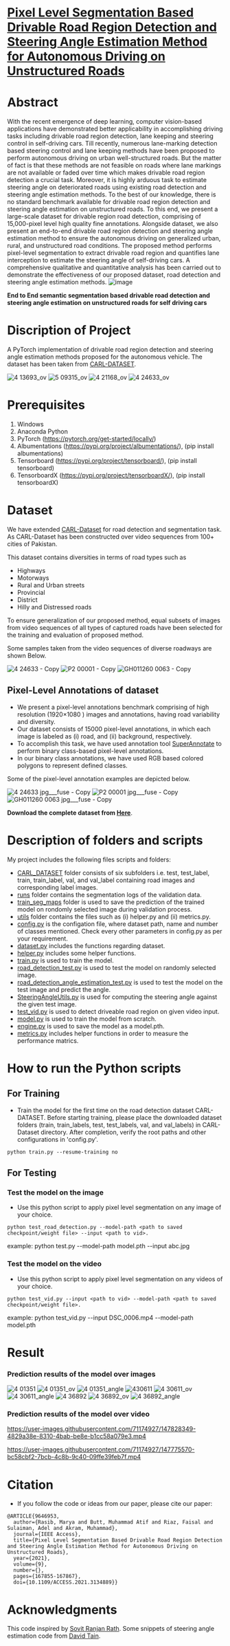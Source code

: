 # [Pixel Level Segmentation Based Drivable Road Region Detection and Steering Angle Estimation Method for Autonomous Driving on Unstructured Roads](https://ieeexplore.ieee.org/abstract/document/9646953)
# Abstract
With the recent emergence of deep learning, computer vision-based applications have demonstrated better applicability in accomplishing driving tasks including drivable road region detection, lane keeping and steering control in self-driving cars. Till recently, numerous lane-marking detection based steering control and lane keeping methods have been proposed to perform autonomous driving on urban well-structured roads. But the matter of fact is that these methods are not feasible on roads where lane markings are not available or faded over time which makes drivable road region detection a crucial task. Moreover, it is highly arduous task to estimate steering angle on deteriorated roads using existing road detection and steering angle estimation methods. To the best of our knowledge, there is no standard benchmark available for drivable road region detection and steering angle estimation on unstructured roads. To this end, we present a large-scale dataset for drivable region road detection, comprising of 15,000-pixel level high quality fine annotations. Alongside dataset, we also present an end-to-end drivable road region detection and steering angle estimation method to ensure the autonomous driving on generalized urban, rural, and unstructured road conditions. The proposed method performs pixel-level segmentation to extract drivable road region and quantifies lane interception to estimate the steering angle of self-driving cars. A comprehensive qualitative and quantitative analysis has been carried out to demonstrate the effectiveness of our proposed dataset, road detection and steering angle estimation methods.
![image](https://user-images.githubusercontent.com/71174927/147829471-91ccb571-7df0-4eae-877e-7ebfa1e45d7f.png)

**End to End semantic segmentation based drivable road detection and steering angle estimation on unstructured roads for self driving cars**
# Discription of Project 
A PyTorch implementation of drivable road region detection and steering angle estimation methods proposed for the autonomous vehicle. The dataset has been taken from [CARL-DATASET](https://carl-dataset.github.io/index/ "CARL-DATASET").

![4 13693_ov](https://user-images.githubusercontent.com/71174927/147745756-f0d18207-a9f5-4b88-872b-73b80f1d3731.jpg)
![5 09315_ov](https://user-images.githubusercontent.com/71174927/147828110-3b6c4ae7-2f37-4adc-9644-d903d4508e05.jpg)
![4 21168_ov](https://user-images.githubusercontent.com/71174927/147745788-05eb26a4-f6a4-4761-87ca-c86e16e761ca.jpg)
![4 24633_ov](https://user-images.githubusercontent.com/71174927/147745840-9df41a44-f05c-4ce5-be18-3a3c221327e4.jpg)
# Prerequisites
1. Windows
2. Anaconda Python
3. PyTorch (https://pytorch.org/get-started/locally/)
4. Albumentations (https://pypi.org/project/albumentations/), (pip install albumentations)
5. Tensorboard (https://pypi.org/project/tensorboard/), (pip install tensorboard)
6. TensorboardX (https://pypi.org/project/tensorboardX/), (pip install tensorboardX)
# Dataset 
We have extended [CARL-Dataset](https://carl-dataset.github.io/index/ "CARL-DATASET") for road detection and segmentation task. As CARL-Dataset has been constructed over video sequences from 100+ cities of Pakistan.

This dataset contains diversities in terms of road types such as 
-   Highways 
-   Motorways 
-   Rural and Urban streets 
-   Provincial 
-   District
-   Hilly and Distressed roads

To ensure generalization of our proposed method, equal subsets of images from video sequences of all types of captured roads have been selected for the training and evaluation of proposed method.

Some samples taken from the video sequences of diverse roadways are shown Below.

![4 24633 - Copy](https://user-images.githubusercontent.com/71174927/147830350-3eaa930d-e5e7-4903-a5aa-ddc76c7fe9bc.jpg)
![P2 00001 - Copy](https://user-images.githubusercontent.com/71174927/147830299-c1aa16a8-eb2b-4d86-8d81-e6b941afba4f.jpg)
![GH011260 0063 - Copy](https://user-images.githubusercontent.com/71174927/147830309-3a35af95-53b9-410f-b582-0f91cfe0cc84.jpg)
## Pixel-Level Annotations of dataset
-  We present a pixel-level annotations benchmark comprising of high resolution (1920×1080 ) images and annotations, having road variability and diversity. 
-  Our dataset consists of 15000 pixel-level annotations, in which each image is labeled as (i) road, and (ii) background, respectively. 
-  To accomplish this task, we have used annotation tool [SuperAnnotate](https://www.superannotate.com/) to perform binary class-based pixel-level annotations. 
-  In our binary class annotations, we have used RGB based colored polygons to represent defined classes. 

Some of the pixel-level annotation examples are depicted below.

![4 24633 jpg___fuse - Copy](https://user-images.githubusercontent.com/71174927/147830360-05e511d9-c18f-4917-bed1-788ee8422c4f.png)
![P2 00001 jpg___fuse - Copy](https://user-images.githubusercontent.com/71174927/147830433-847dbc04-8a81-4724-a4ac-bf1256ea98da.png)
![GH011260 0063 jpg___fuse - Copy](https://user-images.githubusercontent.com/71174927/147830371-9207f2c6-fcfc-476e-893e-3e5444a23e81.png)

**Download the complete dataset from [Here](https://carl-dataset.github.io/index/ "CARL-DATASET")**.

# Description of folders and scripts
My project includes the following files scripts and folders:
-  [CARL_DATASET](https://github.com/aatiibutt/Driveable-Road-Region-Detection--Angle-Estimation/tree/main/CARL_DATASET) folder consists of six subfolders i.e. test, test_label, train, train_label, val, and val_label containing road images and corresponding label images.
-  [runs](https://github.com/aatiibutt/Driveable-Road-Region-Detection--Angle-Estimation/tree/main/runs) folder contains the segmentation logs of the validation data.
-  [train_seg_maps](https://github.com/aatiibutt/Driveable-Road-Region-Detection--Angle-Estimation/tree/main/train_seg_maps) folder is used to save the prediction of the trained model on rondomly selected image during validation process.
-  [utils](https://github.com/aatiibutt/Driveable-Road-Region-Detection--Angle-Estimation/tree/main/utils) folder contains the files such as (i) helper.py and (ii) metrics.py. 
-  [config.py](https://github.com/aatiibutt/Driveable-Road-Region-Detection--Angle-Estimation/blob/main/config.py) is the configation file, where dataset path, name and number of classes mentioned. Check every other parameters in config.py as per your requirement.
-  [dataset.py](https://github.com/aatiibutt/Driveable-Road-Region-Detection--Angle-Estimation/blob/main/dataset.py) includes the functions regarding dataset.
-  [helper.py](https://github.com/aatiibutt/Driveable-Road-Region-Detection--Angle-Estimation/blob/main/utils/helpers.py) includes some helper functions.
-  [train.py](https://github.com/aatiibutt/Driveable-Road-Region-Detection--Angle-Estimation/blob/main/train.py) is used to train the model. 
-  [road_detection_test.py](https://github.com/aatiibutt/Driveable-Road-Region-Detection--Angle-Estimation/blob/main/road_detection_test.py) is used to test the model on randomly selected image.
-  [road_detection_angle_estimation_test.py](https://github.com/aatiibutt/Driveable-Road-Region-Detection--Angle-Estimation/blob/main/road_detection_angle_estimation_test.py) is used to test the model on the test image and predict the angle. 
-  [SteeringAngleUtils.py](https://github.com/aatiibutt/Driveable-Road-Region-Detection--Angle-Estimation/blob/main/SteeringAngleUtils.py) is used for computing the steering angle against the given test image. 
-  [test_vid.py](https://github.com/aatiibutt/Driveable-Road-Region-Detection--Angle-Estimation/blob/main/test_vid.py) is used to detect driveable road region on given video input. 
-  [model.py](https://github.com/aatiibutt/Driveable-Road-Region-Detection--Angle-Estimation/blob/main/model.py) is used to train the model from scratch.
-  [engine.py](https://github.com/aatiibutt/Driveable-Road-Region-Detection--Angle-Estimation/blob/main/engine.py) is used to save the model as a model.pth.
-  [metrics.py](https://github.com/aatiibutt/Driveable-Road-Region-Detection--Angle-Estimation/blob/main/utils/metrics.py) includes helper functions in order to measure the performance matrics.

# How to run the Python scripts
## For Training 
- Train the model for the first time on the road detection dataset CARL-DATASET. Before starting training, please place the downloaded dataset folders (train, train_labels, test, test_labels, val, and val_labels) in CARL-Dataset directory. After completion, verify the root paths and other configurations in 'config.py'.
```
python train.py --resume-training no
```
## For Testing 
### Test the model on the image 
-  Use this python script to apply pixel level segmentation on any image of your choice.
```
python test_road_detection.py --model-path <path to saved checkpoint/weight file> --input <path to vid>.
```
example: python test.py --model-path model.pth --input abc.jpg
### Test the model on the video 
-  Use this python script to apply pixel level segmentation on any videos of your choice.
```
python test_vid.py --input <path to vid> --model-path <path to saved checkpoint/weight file>.
```
example: python test_vid.py --input DSC_0006.mp4 --model-path model.pth
# Result
### Prediction results of the model over images 
![4 01351](https://user-images.githubusercontent.com/71174927/147828141-769fc8b3-a53c-41c7-b06c-8a3e85635685.jpg)
![4 01351_ov](https://user-images.githubusercontent.com/71174927/147745717-d3065341-ab39-4c1f-8c7a-e3ec09dd443b.jpg)
![4 01351_angle](https://user-images.githubusercontent.com/71174927/147828142-0f12be59-411c-41fd-b653-07c31cc9f93a.jpg)
![430611](https://user-images.githubusercontent.com/71174927/147827952-05d927d2-433a-413b-b881-0df1495cc7df.jpg)
![4 30611_ov](https://user-images.githubusercontent.com/71174927/147827946-8c578d35-8984-46e4-97af-fd4553667882.jpg)
![4 30611_angle](https://user-images.githubusercontent.com/71174927/147827953-33cc81ba-db0e-4305-b31a-b2a192a746cc.jpg)
![4 36892](https://user-images.githubusercontent.com/71174927/147828016-32237704-7e56-438d-9180-f05859b3fba2.jpg)
![4 36892_ov](https://user-images.githubusercontent.com/71174927/147828013-b2af225e-40fe-48fb-90cc-e8021dfde8c0.jpg)
![4 36892_angle](https://user-images.githubusercontent.com/71174927/147828011-aad564df-fbe6-404d-8589-0e47ac0b329e.jpg)


### Prediction results of the model over video

https://user-images.githubusercontent.com/71174927/147828349-4829a38e-8310-4bab-be8e-b1cc58a079e3.mp4

https://user-images.githubusercontent.com/71174927/147775570-bc58cbf2-7bcb-4c8b-9c40-09ffe39feb7f.mp4
 
 
# Citation
- If you follow the code or ideas from our paper, please cite our paper:
```
@ARTICLE{9646953,
  author={Rasib, Marya and Butt, Muhammad Atif and Riaz, Faisal and Sulaiman, Adel and Akram, Muhammad},
  journal={IEEE Access}, 
  title={Pixel Level Segmentation Based Drivable Road Region Detection and Steering Angle Estimation Method for Autonomous Driving on Unstructured Roads}, 
  year={2021},
  volume={9},
  number={},
  pages={167855-167867},
  doi={10.1109/ACCESS.2021.3134889}}
```

# Acknowledgments
This code inspired by [Sovit Ranjan Rath](https://github.com/sovit-123/CamVid-Image-Segmentation-using-FCN-ResNet50-with-PyTorch#readme). Some snippets of steering angle estimation code from [David Tain](https://github.com/dctian/DeepPiCar/blob/master/driver/code/hand_coded_lane_follower.py).
